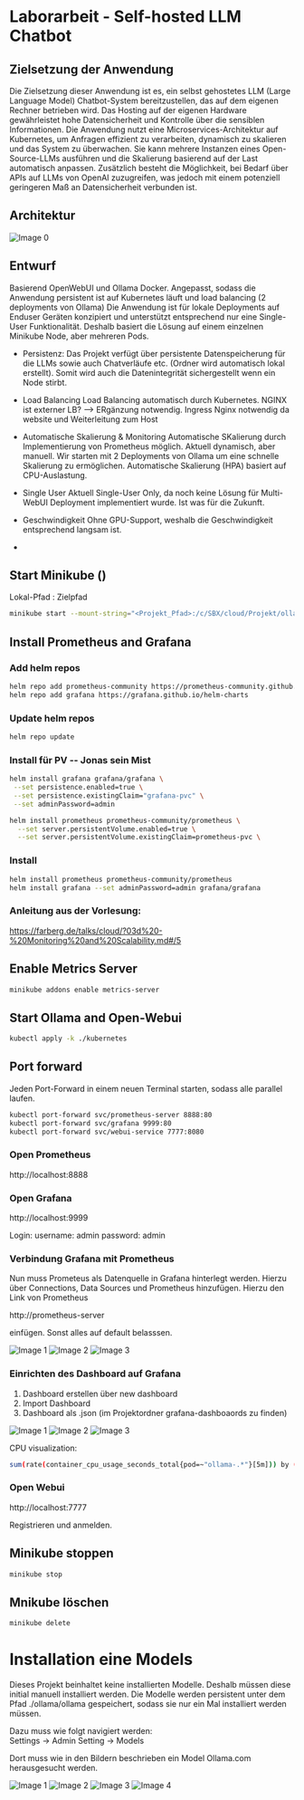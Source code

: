 # Laborarbeit - Self-hosted LLM Chatbot

## Zielsetzung der Anwendung

Die Zielsetzung dieser Anwendung ist es, ein selbst gehostetes LLM (Large Language
Model) Chatbot-System bereitzustellen, das auf dem eigenen Rechner betrieben wird.
Das Hosting auf der eigenen Hardware gewährleistet hohe Datensicherheit und Kontrolle
über die sensiblen Informationen. Die Anwendung nutzt eine Microservices-Architektur
auf Kubernetes, um Anfragen effizient zu verarbeiten, dynamisch zu skalieren und das
System zu überwachen. Sie kann mehrere Instanzen eines Open-Source-LLMs ausführen
und die Skalierung basierend auf der Last automatisch anpassen. Zusätzlich besteht die
Möglichkeit, bei Bedarf über APIs auf LLMs von OpenAI zuzugreifen, was jedoch mit
einem potenziell geringeren Maß an Datensicherheit verbunden ist.

## Architektur

![Image 0](./images/Architektur.drawio.svg)

## Entwurf

Basierend OpenWebUI und Ollama Docker.
Angepasst, sodass die Anwendung persistent ist auf Kubernetes läuft und load balancing (2 deployments von Ollama)
Die Anwendung ist für lokale Deployments auf Enduser Geräten konzipiert und unterstützt entsprechend nur eine Single-User Funktionalität.
Deshalb basiert die Lösung auf einem einzelnen Minikube Node, aber mehreren Pods.

- Persistenz:
  Das Projekt verfügt über persistente Datenspeicherung für die LLMs sowie auch Chatverläufe etc. (Ordner wird automatisch lokal erstellt).
  Somit wird auch die Datenintegrität sichergestellt wenn ein Node stirbt.

- Load Balancing
  Load Balancing automatisch durch Kubernetes. NGINX ist externer LB? --> ERgänzung notwendig. Ingress Nginx notwendig da website und Weiterleitung zum Host

- Automatische Skalierung & Monitoring
  Automatische SKalierung durch Implementierung von Prometheus möglich. Aktuell dynamisch, aber manuell. Wir starten mit 2 Deployments von Ollama um eine schnelle Skalierung zu ermöglichen. Automatische Skalierung (HPA) basiert auf CPU-Auslastung.

- Single User
  Aktuell Single-User Only, da noch keine Lösung für Multi-WebUI Deployment implementiert wurde. Ist was für die Zukunft.

- Geschwindigkeit
  Ohne GPU-Support, weshalb die Geschwindigkeit entsprechend langsam ist.
-

## Start Minikube ()

Lokal-Pfad : Zielpfad

```bash
minikube start --mount-string="<Projekt_Pfad>:/c/SBX/cloud/Projekt/ollama" --mount
```

## Install Prometheus and Grafana

### Add helm repos

```bash
helm repo add prometheus-community https://prometheus-community.github.io/helm-charts
helm repo add grafana https://grafana.github.io/helm-charts
```

### Update helm repos

```bash
helm repo update
```

### Install für PV -- Jonas sein Mist

```bash
helm install grafana grafana/grafana \
 --set persistence.enabled=true \
 --set persistence.existingClaim="grafana-pvc" \
 --set adminPassword=admin
```

```bash
helm install prometheus prometheus-community/prometheus \
  --set server.persistentVolume.enabled=true \
  --set server.persistentVolume.existingClaim=prometheus-pvc \
```

### Install

```bash
helm install prometheus prometheus-community/prometheus
helm install grafana --set adminPassword=admin grafana/grafana
```

### Anleitung aus der Vorlesung:

https://farberg.de/talks/cloud/?03d%20-%20Monitoring%20and%20Scalability.md#/5

## Enable Metrics Server

```bash
minikube addons enable metrics-server
```

## Start Ollama and Open-Webui

```bash
kubectl apply -k ./kubernetes
```

## Port forward

Jeden Port-Forward in einem neuen Terminal starten, sodass alle parallel laufen.

```bash
kubectl port-forward svc/prometheus-server 8888:80
kubectl port-forward svc/grafana 9999:80
kubectl port-forward svc/webui-service 7777:8080
```

### Open Prometheus

http://localhost:8888

### Open Grafana

http://localhost:9999

Login:
username: admin
password: admin

### Verbindung Grafana mit Prometheus

Nun muss Prometeus als Datenquelle in Grafana hinterlegt werden. Hierzu über Connections, Data Sources und Prometheus hinzufügen.
Hierzu den Link von Prometheus

http://prometheus-server

einfügen. Sonst alles auf default belasssen.

![Image 1](./images/setup_grafana_dashboards/grafana1)
![Image 2](./images/setup_grafana_dashboards/grafana2)
![Image 3](./images/setup_grafana_dashboards/grafana3)

### Einrichten des Dashboard auf Grafana

1. Dashboard erstellen über new dashboard
2. Import Dashboard
3. Dashboard als .json (im Projektordner grafana-dashboaords zu finden)

![Image 1](./images/setup_grafana_dashboards/grafana4)
![Image 2](./images/setup_grafana_dashboards/grafana5)
![Image 3](./images/setup_grafana_dashboards/grafana6)

CPU visualization:

```bash
sum(rate(container_cpu_usage_seconds_total{pod=~"ollama-.*"}[5m])) by (pod) / sum(kube_pod_container_resource_limits{pod=~"ollama-.*"}) by (pod) * 100
```

### Open Webui

http://localhost:7777

Registrieren und anmelden.


## Minikube stoppen

```bash
minikube stop
```

## Mnikube löschen

```bash
minikube delete
```

# Installation eine Models

Dieses Projekt beinhaltet keine installierten Modelle. Deshalb müssen diese initial manuell installiert werden. Die Modelle werden persistent unter dem Pfad ./ollama/ollama gespeichert, sodass sie nur ein Mal installiert werden müssen.

Dazu muss wie folgt navigiert werden:  
Settings -> Admin Setting -> Models

Dort muss wie in den Bildern beschrieben ein Model Ollama.com herausgesucht werden.

![Image 1](./images/install_model/image1.png)
![Image 2](./images/install_model/image2.png)
![Image 3](./images/install_model/image3.png)
![Image 4](./images/install_model/image4.png)

